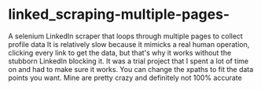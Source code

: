 # linked_scraping-multiple-pages-
A selenium LinkedIn scraper that loops through multiple pages to collect profile data
It is relatively slow because it mimicks a real human operation, clicking every link to get the data, but that's why it works without the stubborn LinkedIn blocking it.
It was a trial project that I spent a lot of time on and had to make sure it works. You can change the xpaths to fit the data points you want. Mine are pretty crazy and definitely not 100% accurate
